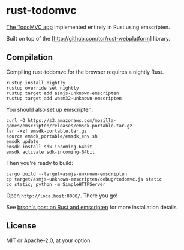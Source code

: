 # rust-todomvc

 [The TodoMVC app](https://github.com/tastejs/todomvc/blob/master/app-spec.md)
 implemented entirely in Rust using emscripten.

 Built on top of the [http://github.com/tcr/rust-webplatform] library.

## Compilation

Compiling rust-todomvc for the browser requires a nightly Rust.

```
rustup install nightly
rustup override set nightly
rustup target add asmjs-unknown-emscripten
rustup target add wasm32-unknown-emscripten
```

You should also set up emscripten:

```
curl -O https://s3.amazonaws.com/mozilla-games/emscripten/releases/emsdk-portable.tar.gz
tar -xzf emsdk-portable.tar.gz
source emsdk_portable/emsdk_env.sh
emsdk update
emsdk install sdk-incoming-64bit
emsdk activate sdk-incoming-64bit
```

Then you're ready to build:

```
cargo build --target=asmjs-unknown-emscripten
cp target/asmjs-unknown-emscripten/debug/todomvc.js static
cd static; python -m SimpleHTTPServer
```

Open `http://localhost:8000/`. There you go!

See [brson's post on Rust and emscripten](https://users.rust-lang.org/t/compiling-to-the-web-with-rust-and-emscripten/7627) for more installation details.

## License

MIT or Apache-2.0, at your option.

